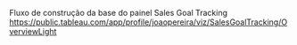Fluxo de construção da base do painel Sales Goal Tracking
https://public.tableau.com/app/profile/joaopereira/viz/SalesGoalTracking/OverviewLight
